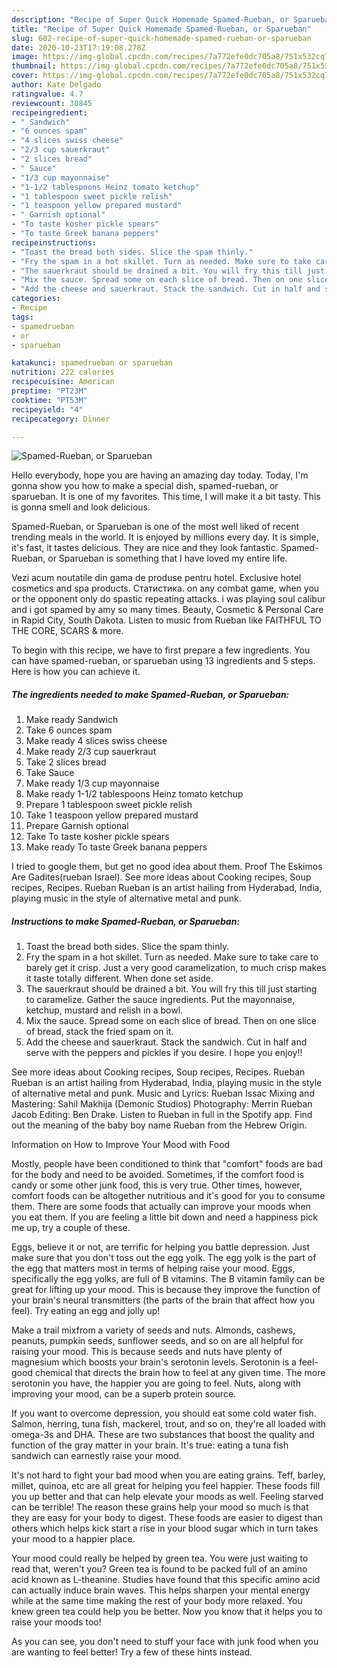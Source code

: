 ```yaml
---
description: "Recipe of Super Quick Homemade Spamed-Rueban, or Sparueban"
title: "Recipe of Super Quick Homemade Spamed-Rueban, or Sparueban"
slug: 602-recipe-of-super-quick-homemade-spamed-rueban-or-sparueban
date: 2020-10-23T17:19:08.278Z
image: https://img-global.cpcdn.com/recipes/7a772efe0dc705a8/751x532cq70/spamed-rueban-or-sparueban-recipe-main-photo.jpg
thumbnail: https://img-global.cpcdn.com/recipes/7a772efe0dc705a8/751x532cq70/spamed-rueban-or-sparueban-recipe-main-photo.jpg
cover: https://img-global.cpcdn.com/recipes/7a772efe0dc705a8/751x532cq70/spamed-rueban-or-sparueban-recipe-main-photo.jpg
author: Kate Delgado
ratingvalue: 4.7
reviewcount: 30845
recipeingredient:
- " Sandwich"
- "6 ounces spam"
- "4 slices swiss cheese"
- "2/3 cup sauerkraut"
- "2 slices bread"
- " Sauce"
- "1/3 cup mayonnaise"
- "1-1/2 tablespoons Heinz tomato ketchup"
- "1 tablespoon sweet pickle relish"
- "1 teaspoon yellow prepared mustard"
- " Garnish optional"
- "To taste kosher pickle spears"
- "To taste Greek banana peppers"
recipeinstructions:
- "Toast the bread both sides. Slice the spam thinly."
- "Fry the spam in a hot skillet. Turn as needed. Make sure to take care to barely get it crisp. Just a very good caramelization, to much crisp makes it taste totally different. When done set aside."
- "The sauerkraut should be drained a bit. You will fry this till just starting to caramelize. Gather the sauce ingredients. Put the mayonnaise, ketchup, mustard and relish in a bowl."
- "Mix the sauce. Spread some on each slice of bread. Then on one slice of bread, stack the fried spam on it."
- "Add the cheese and sauerkraut. Stack the sandwich. Cut in half and serve with the peppers and pickles if you desire. I hope you enjoy!!"
categories:
- Recipe
tags:
- spamedrueban
- or
- sparueban

katakunci: spamedrueban or sparueban 
nutrition: 222 calories
recipecuisine: American
preptime: "PT23M"
cooktime: "PT53M"
recipeyield: "4"
recipecategory: Dinner

---
```



![Spamed-Rueban, or Sparueban](https://img-global.cpcdn.com/recipes/7a772efe0dc705a8/751x532cq70/spamed-rueban-or-sparueban-recipe-main-photo.jpg)

Hello everybody, hope you are having an amazing day today. Today, I'm gonna show you how to make a special dish, spamed-rueban, or sparueban. It is one of my favorites. This time, I will make it a bit tasty. This is gonna smell and look delicious.

Spamed-Rueban, or Sparueban is one of the most well liked of recent trending meals in the world. It is enjoyed by millions every day. It is simple, it's fast, it tastes delicious. They are nice and they look fantastic. Spamed-Rueban, or Sparueban is something that I have loved my entire life.

Vezi acum noutatile din gama de produse pentru hotel. Exclusive hotel cosmetics and spa products. Статистика. on any combat game, when you or the opponent only do spastic repeating attacks. i was playing soul calibur and i got spamed by amy so many times. Beauty, Cosmetic &amp; Personal Care in Rapid City, South Dakota. Listen to music from Rueban like FAITHFUL TO THE CORE, SCARS &amp; more.


To begin with this recipe, we have to first prepare a few ingredients. You can have spamed-rueban, or sparueban using 13 ingredients and 5 steps. Here is how you can achieve it.

<!--inarticleads1-->

##### The ingredients needed to make Spamed-Rueban, or Sparueban:

1. Make ready  Sandwich
1. Take 6 ounces spam
1. Make ready 4 slices swiss cheese
1. Make ready 2/3 cup sauerkraut
1. Take 2 slices bread
1. Take  Sauce
1. Make ready 1/3 cup mayonnaise
1. Make ready 1-1/2 tablespoons Heinz tomato ketchup
1. Prepare 1 tablespoon sweet pickle relish
1. Take 1 teaspoon yellow prepared mustard
1. Prepare  Garnish optional
1. Take To taste kosher pickle spears
1. Make ready To taste Greek banana peppers


I tried to google them, but get no good idea about them. Proof The Eskimos Are Gadites(rueban Israel). See more ideas about Cooking recipes, Soup recipes, Recipes. Rueban Rueban is an artist hailing from Hyderabad, India, playing music in the style of alternative metal and punk. 

<!--inarticleads2-->

##### Instructions to make Spamed-Rueban, or Sparueban:

1. Toast the bread both sides. Slice the spam thinly.
1. Fry the spam in a hot skillet. Turn as needed. Make sure to take care to barely get it crisp. Just a very good caramelization, to much crisp makes it taste totally different. When done set aside.
1. The sauerkraut should be drained a bit. You will fry this till just starting to caramelize. Gather the sauce ingredients. Put the mayonnaise, ketchup, mustard and relish in a bowl.
1. Mix the sauce. Spread some on each slice of bread. Then on one slice of bread, stack the fried spam on it.
1. Add the cheese and sauerkraut. Stack the sandwich. Cut in half and serve with the peppers and pickles if you desire. I hope you enjoy!!


See more ideas about Cooking recipes, Soup recipes, Recipes. Rueban Rueban is an artist hailing from Hyderabad, India, playing music in the style of alternative metal and punk. Music and Lyrics: Rueban Issac Mixing and Mastering: Sahil Makhija (Demonic Studios) Photography: Merrin Rueban Jacob Editing: Ben Drake. Listen to Rueban in full in the Spotify app. Find out the meaning of the baby boy name Rueban from the Hebrew Origin. 

Information on How to Improve Your Mood with Food


Mostly, people have been conditioned to think that "comfort" foods are bad for the body and need to be avoided. Sometimes, if the comfort food is candy or some other junk food, this is very true. Other times, however, comfort foods can be altogether nutritious and it's good for you to consume them. There are some foods that actually can improve your moods when you eat them. If you are feeling a little bit down and need a happiness pick me up, try a couple of these.

Eggs, believe it or not, are terrific for helping you battle depression. Just make sure that you don't toss out the egg yolk. The egg yolk is the part of the egg that matters most in terms of helping raise your mood. Eggs, specifically the egg yolks, are full of B vitamins. The B vitamin family can be great for lifting up your mood. This is because they improve the function of your brain's neural transmitters (the parts of the brain that affect how you feel). Try eating an egg and jolly up!

Make a trail mixfrom a variety of seeds and nuts. Almonds, cashews, peanuts, pumpkin seeds, sunflower seeds, and so on are all helpful for raising your mood. This is because seeds and nuts have plenty of magnesium which boosts your brain's serotonin levels. Serotonin is a feel-good chemical that directs the brain how to feel at any given time. The more serotonin you have, the happier you are going to feel. Nuts, along with improving your mood, can be a superb protein source.

If you want to overcome depression, you should eat some cold water fish. Salmon, herring, tuna fish, mackerel, trout, and so on, they're all loaded with omega-3s and DHA. These are two substances that boost the quality and function of the gray matter in your brain. It's true: eating a tuna fish sandwich can earnestly raise your mood. 

It's not hard to fight your bad mood when you are eating grains. Teff, barley, millet, quinoa, etc are all great for helping you feel happier. These foods fill you up better and that can help elevate your moods as well. Feeling starved can be terrible! The reason these grains help your mood so much is that they are easy for your body to digest. These foods are easier to digest than others which helps kick start a rise in your blood sugar which in turn takes your mood to a happier place.

Your mood could really be helped by green tea. You were just waiting to read that, weren't you? Green tea is found to be packed full of an amino acid known as L-theanine. Studies have found that this specific amino acid can actually induce brain waves. This helps sharpen your mental energy while at the same time making the rest of your body more relaxed. You knew green tea could help you be better. Now you know that it helps you to raise your moods too!

As you can see, you don't need to stuff your face with junk food when you are wanting to feel better! Try  a few  of  these  hints  instead.

